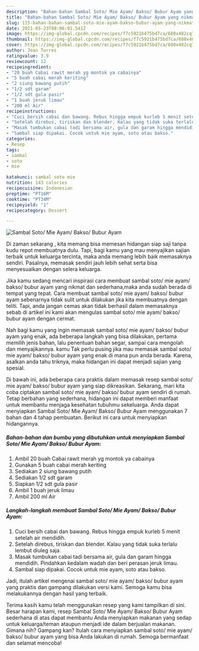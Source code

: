 ```yaml
---
description: "Bahan-bahan Sambal Soto/ Mie Ayam/ Bakso/ Bubur Ayam yang nikmat dan Mudah Dibuat"
title: "Bahan-bahan Sambal Soto/ Mie Ayam/ Bakso/ Bubur Ayam yang nikmat dan Mudah Dibuat"
slug: 115-bahan-bahan-sambal-soto-mie-ayam-bakso-bubur-ayam-yang-nikmat-dan-mudah-dibuat
date: 2021-05-23T08:06:01.541Z
image: https://img-global.cpcdn.com/recipes/f7c5921b475bd7ca/680x482cq70/sambal-soto-mie-ayam-bakso-bubur-ayam-foto-resep-utama.jpg
thumbnail: https://img-global.cpcdn.com/recipes/f7c5921b475bd7ca/680x482cq70/sambal-soto-mie-ayam-bakso-bubur-ayam-foto-resep-utama.jpg
cover: https://img-global.cpcdn.com/recipes/f7c5921b475bd7ca/680x482cq70/sambal-soto-mie-ayam-bakso-bubur-ayam-foto-resep-utama.jpg
author: Jean Torres
ratingvalue: 3.9
reviewcount: 12
recipeingredient:
- "20 buah Cabai rawit merah yg montok ya cabainya"
- "5 buah cabai merah keriting"
- "2 siung bawang putih"
- "1/2 sdt garam"
- "1/2 sdt gula pasir"
- "1 buah jeruk limau"
- "200 ml Air"
recipeinstructions:
- "Cuci bersih cabai dan bawang. Rebus hingga empuk kurleb 5 menit setelah air mendidih."
- "Setelah direbus, tiriskan dan blender. Kalau yang tidak suka terlalu lembut diuleg saja."
- "Masak tumbukan cabai tadi bersama air, gula dan garam hingga mendidih. Pindahkan kedalam wadah dan beri perasan jeruk limau."
- "Sambal siap dipakai. Cocok untuk mie ayam, soto atau bakso."
categories:
- Resep
tags:
- sambal
- soto
- mie

katakunci: sambal soto mie 
nutrition: 143 calories
recipecuisine: Indonesian
preptime: "PT16M"
cooktime: "PT34M"
recipeyield: "1"
recipecategory: Dessert

---
```



![Sambal Soto/ Mie Ayam/ Bakso/ Bubur Ayam](https://img-global.cpcdn.com/recipes/f7c5921b475bd7ca/680x482cq70/sambal-soto-mie-ayam-bakso-bubur-ayam-foto-resep-utama.jpg)

Di zaman  sekarang , kita memang bisa memesan hidangan siap saji tanpa kudu repot membuatnya dulu. Tapi, bagi kamu yang mau menyajikan sajian terbaik untuk keluarga tercinta, maka anda memang lebih baik memasaknya sendiri. Pasalnya, memasak sendiri jauh lebih sehat serta bisa menyesuaikan dengan selera keluarga.

Jika kamu sedang mencari inspirasi cara membuat sambal soto/ mie ayam/ bakso/ bubur ayam yang nikmat dan sederhana,maka anda sudah berada di tempat yang tepat. Cara membuat sambal soto/ mie ayam/ bakso/ bubur ayam  sebenarnya tidak sulit untuk dilakukan jika kita membuatnya dengan teliti. Tapi, anda jangan cemas akan tidak berhasil dalam memasaknya 
sebab di artikel ini kami akan mengulas sambal soto/ mie ayam/ bakso/ bubur ayam dengan cermat.  



Nah bagi kamu yang ingin memasak sambal soto/ mie ayam/ bakso/ bubur ayam yang enak, ada beberapa langkah yang bisa dilakukan, pertama memilih jenis bahan, lalu penentuan bahan segar, sampai cara mengolah dan menyajikannya. kamu Tak perlu pusing jika mau memasak sambal soto/ mie ayam/ bakso/ bubur ayam yang enak di mana pun anda berada. Karena, asalkan anda  tahu triknya, maka hidangan ini dapat menjadi sajian yang spesial.

Di bawah ini, ada beberapa cara praktis  dalam memasak resep sambal soto/ mie ayam/ bakso/ bubur ayam yang siap dikreasikan. Sekarang, mari kita coba ciptakan sambal soto/ mie ayam/ bakso/ bubur ayam sendiri di rumah. Tetap berbahan yang sederhana, hidangan ini dapat memberi manfaat untuk membantu menjaga kesehatan tubuhmu sekeluarga. Anda dapat menyiapkan Sambal Soto/ Mie Ayam/ Bakso/ Bubur Ayam menggunakan 7 bahan dan 4 tahap pembuatan. Berikut ini cara untuk menyiapkan hidangannya.

<!--inarticleads1-->

##### Bahan-bahan dan bumbu yang dibutuhkan untuk menyiapkan Sambal Soto/ Mie Ayam/ Bakso/ Bubur Ayam:

1. Ambil 20 buah Cabai rawit merah yg montok ya cabainya
1. Gunakan 5 buah cabai merah keriting
1. Sediakan 2 siung bawang putih
1. Sediakan 1/2 sdt garam
1. Siapkan 1/2 sdt gula pasir
1. Ambil 1 buah jeruk limau
1. Ambil 200 ml Air




<!--inarticleads2-->

##### Langkah-langkah membuat Sambal Soto/ Mie Ayam/ Bakso/ Bubur Ayam:

1. Cuci bersih cabai dan bawang. Rebus hingga empuk kurleb 5 menit setelah air mendidih.
1. Setelah direbus, tiriskan dan blender. Kalau yang tidak suka terlalu lembut diuleg saja.
1. Masak tumbukan cabai tadi bersama air, gula dan garam hingga mendidih. Pindahkan kedalam wadah dan beri perasan jeruk limau.
1. Sambal siap dipakai. Cocok untuk mie ayam, soto atau bakso.




Jadi, itulah artikel mengenai  sambal soto/ mie ayam/ bakso/ bubur ayam  yang praktis dan gampang dilakukan versi kami. Semoga kamu bisa melakukannya dengan hasil yang terbaik. 

Terima kasih kamu telah menggunakan resep yang kami tampilkan di sini. Besar harapan kami, resep  Sambal Soto/ Mie Ayam/ Bakso/ Bubur Ayam sederhana di atas dapat membantu Anda menyiapkan makanan yang sedap untuk keluarga/teman ataupun menjadi ide dalam berjualan makanan. Gimana nih? Gampang kan? Itulah cara menyiapkan sambal soto/ mie ayam/ bakso/ bubur ayam yang bisa Anda lakukan di rumah. Semoga bermanfaat dan selamat mencoba!

